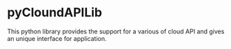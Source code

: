 # pyCloundAPILib
This python library provides the support for a various of cloud API and gives an unique interface for application.
